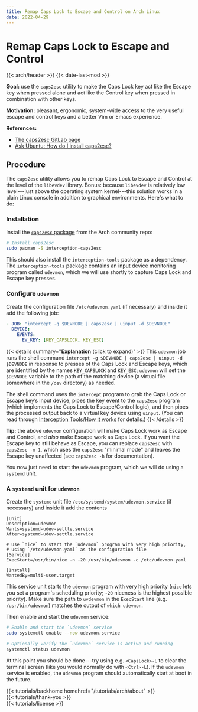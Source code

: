 ```yaml
---
title: Remap Caps Lock to Escape and Control on Arch Linux
date: 2022-04-29
---
```


# Remap Caps Lock to Escape and Control

{{< arch/header >}}
{{< date-last-mod >}}

**Goal:** use the `caps2esc` utility to make the Caps Lock key act like the Escape key when pressed alone and act like the Control key when pressed in combination with other keys.

**Motivation:** pleasant, ergonomic, system-wide access to the very useful escape and control keys and a better Vim or Emacs experience.

**References:**
- [The caps2esc GitLab page](https://gitlab.com/interception/linux/plugins/caps2esc)
- [Ask Ubuntu: How do I install caps2esc?](https://askubuntu.com/questions/979359/how-do-i-install-caps2esc)


## Procedure

The `caps2esc` utility allows you to remap Caps Lock to Escape and Control at the level of the `libevdev` library.
Bonus: because `libevdev` is relatively low level---just above the operating system kernel---this solution works in a plain Linux console in addition to graphical environments.
Here's what to do:

### Installation

Install the [`caps2esc` package](https://archlinux.org/packages/community/x86_64/interception-caps2esc/) from the Arch community repo:

```bash
# Install caps2esc
sudo pacman -S interception-caps2esc
```

This should also install the `interception-tools` package as a dependency.
The `interception-tools` package contains an input device monitoring program called `udevmon`, which we will use shortly to capture Caps Lock and Escape key presses.

### Configure `udevmon`

Create the configuration file `/etc/udevmon.yaml` (if necessary) and inside it add the following job:

```yaml
- JOB: "intercept -g $DEVNODE | caps2esc | uinput -d $DEVNODE"
  DEVICE:
    EVENTS:
      EV_KEY: [KEY_CAPSLOCK, KEY_ESC]
```

{{< details summary="**Explanation** (click to expand)" >}}
This `udevmon` job runs the shell command `intercept -g $DEVNODE | caps2esc | uinput -d $DEVNODE` in response to presses of the Caps Lock and Escape keys, which are identified by the names `KEY_CAPSLOCK` and `KEY_ESC`;
`udevmon` will set the `$DEVNODE` variable to the path of the matching device (a virtual file somewhere in the `/dev` directory) as needed.

The shell command uses the `intercept` program to grab the Caps Lock or Escape key’s input device, pipes the key event to the `caps2esc` program (which implements the Caps Lock to Escape/Control logic), and then pipes the processed output back to a virtual key device using `uinput`.
(You can read through [Interception Tools/How it works](https://gitlab.com/interception/linux/tools#how-it-works) for details.)
{{< /details >}}

**Tip:** the above `udevmon` configuration will make Caps Lock work as Escape and Control, and *also* make Escape work as Caps Lock.
If you want the Escape key to still behave as Escape, you can replace `caps2esc` with `caps2esc -m 1`, which uses the `caps2esc` "minimal mode" and leaves the Escape key unaffected (see `caps2esc -h` for documentation).

You now just need to start the `udevmon` program, which we will do using a `systemd` unit.

### A `systemd` unit for `udevmon`

Create the `systemd` unit file `/etc/systemd/system/udevmon.service` (if necessary) and inside it add the contents

```systemd
[Unit]
Description=udevmon
Wants=systemd-udev-settle.service
After=systemd-udev-settle.service

# Use `nice` to start the `udevmon` program with very high priority,
# using `/etc/udevmon.yaml` as the configuration file
[Service]
ExecStart=/usr/bin/nice -n -20 /usr/bin/udevmon -c /etc/udevmon.yaml

[Install]
WantedBy=multi-user.target
```

This service unit starts the `udevmon` program with very high priority (`nice` lets you set a program's scheduling priority; `-20` niceness is the highest possible priority).
Make sure the path to `uvdevmon` in the `ExecStart` line (e.g. `/usr/bin/udevmon`) matches the output of `which udevmon`.

Then enable and start the `udevmon` service:

```bash
# Enable and start the `udevmon` service
sudo systemctl enable --now udevmon.service

# Optionally verify the `udevmon` service is active and running
systemctl status udevmon
```

At this point you should be done---try using e.g. `<CapsLock>-L` to clear the terminal screen (like you would normally do with `<Ctrl>-L`).
If the `udevmon` service is enabled, the `udevmon` program should automatically start at boot in the future.

<div class="mt-10">
    {{< tutorials/backhome homehref="/tutorials/arch/about" >}}
</div>

<div class="mt-8">
    {{< tutorials/thank-you >}}
<div>

<div class="mt-6">
    {{< tutorials/license >}}
<div>
